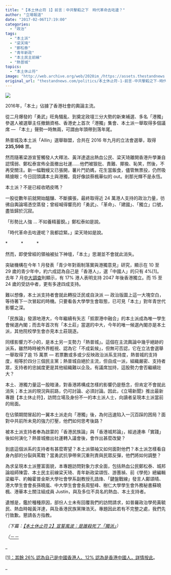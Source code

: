 ```yaml
---
title: "【本土休止符 1】前言：中共擊殺之下　時代革命去咗邊？"
author: "立場報道"
date: "2017-02-06T17:19:00"
categories:
  - "政治"
tags:
  - "本土派"
  - "梁天琦"
  - "鄭松泰"
  - "青年新政"
  - "本土民主前線"
  - "熱普城"
topics:
  - "本土休止符"
image: "http://web.archive.org/web/2020im_/https://assets.thestandnews.com/media/photos/local-04_K4xql.png"
original_url: "thestandnews.com/politics/本土休止符-1-前言-中共擊殺之下-時代革命去咗邊"
---
```

![](http://web.archive.org/web/2020im_/https://assets.thestandnews.com/media/photos/local-04_K4xql.png)

2016年，「本土」佔據了香港社會的輿論主流。

從二月爆發的「勇武」旺角騷亂、到奠定政壇三分大勢的新東補選、多名「港獨」參選人被選舉主任撤銷資格、香港史上首次「港獨」集會、本土派一舉取得多個議席 — 「本土」聲勢一時無兩，可謂由年頭帶到落年尾。

熱普城及本土派「Allin」選舉聯盟，合共在 2016 年九月的立法會選舉，取得 **235,598** 票。

然而隨著梁游宣誓觸發人大釋法、黃洋達退出熱血公民、梁天琦離開香港升學兼自認懦弱、鄭松泰宣佈全面撤出社運……他們被狠批、責難、揶揄、恥笑，然後，不再受關注。新一幅戰幔又已張開，薯片鬥奶媽，花生當飯食，儘管無票投，仍然吸睛搶眼；今日回頭講本土與港獨，竟好像談蔡楓華似的 out。剎那光輝不是永恆。

本土派？不是已經收晒皮嗎？

一股從數年前就開始醞釀、不斷擴張，最終取得近 24 萬港人支持的政治力量，彷彿自輿論場憑空蒸發；曾經喊得響亮的「勇武」、「革命」、「建國」、「獨立」口號，盡皆歸於沉寂。

「形勢比人強 … 不如養精蓄銳。」鄭松泰如是說。

「時代革命去咗邊呢？我都諗緊。」梁天琦如是說。

\*　　　\*　　　\*

然而，即使曾經的領袖被扯下神壇，「本土」思潮並不會就此消失。

突破機構在今年 1 月發表「青少年對兩制落實與港獨意見」研究，顯示在 10 至 29 歲的青少年中，約六成認為自己是「香港人」，選「中國人」的只有 4%\[1\]。去年 7 月[中大調查](../../politics/%E4%B8%AD%E5%A4%A7%E6%B0%91%E8%AA%BF-17-%E5%8F%97%E8%A8%AA%E6%B8%AF%E4%BA%BA-%E6%94%AF%E6%8C%812047%E5%B9%B4%E5%BE%8C%E6%B8%AF%E7%8D%A8/)則顯示，有 17% 港人表明支持 2047 年後香港獨立。而 15 至 24 歲的受訪中者，更有多達四成支持。

難以想像，本土派支持者會就此轉投泛民或自決派 — 政治版圖上這一大塊空白，等待著下一次冒起的時機。只要看各大學學生會取態，已可見「本土」對年青世代影響之深。

「民族論」發源地港大，今年繼續有矢志「抵禦港中融合」的本土派成為唯一學生會候選內閣；而去年首次有「本土莊」當選的中大，今年的唯一候選內閣亦是本土派，其他院校學生會亦見本土莊競逐。

同樣影響力不小的，是本土另一支勢力「熱普城」。這個在主流輿論中幾乎絕跡的派系，雖然時時被外界輕視、認為它「不成氣候」，但無可否認，它在立法會選舉一舉取得了逾 15 萬票 — 若票數或多或少反映政治派系支持度，熱普城的支持度，相等於四分三個民主黨；熱普城自絕於主流，但自成一派，組織嚴密、支持者眾，支持者的忠誠度更是其他組織難以企及。有議席加持，這股勢力會否繼續壯大？

本土、港獨力量這一股暗湧，對香港將構成怎樣的影響仍是懸念，但肯定不會就此消失；本土派的現況與前路，仍可討論、必須討論。因此，《立場新聞》推出最新專題【本土休止符】，訪問立場及身份不一的本土派人士，向讀者呈現本土派當前的局面。

在佔領期間冒起的一翼本土派走向「港獨」後，為何迅速陷入一沉百踩的困局？面對中共前所未見的強力打壓，他們如何思考後路？

被本土派支持者奉為啟蒙的「香港民族論」與「香港城邦論」，經過連串「實踐」後如何演化？熱普城撤出社運轉入議會後，會作出甚麼改變？

到底這個派系的支持者有甚麼寄望？本土派領袖又如何面對他們？本土派怎樣看自身內部的分裂與罵戰？當勇武抗爭帶來沉重刑責與民眾反彈，他們將如何調整？

為求呈現本土派豐富面貌，本專題訪問對象力求全面，包括熱血公民鄭松泰、城邦論祖師陳雲、本土民主前線梁天琦、青年新政梁頌恆、游蕙禎、前《學苑》總編輯梁繼平、約翰霍普金斯大學社會學系副教授孔誥烽、「鍵盤戰線」發言人鄺頌晴、港大學生會會長孫曉嵐、中大學生會會長周竪峰、樹仁大學學生會外務秘書蘇曉楓、港華本土關注組成員 Justin，與及多位不具名的熱血、本土支持者。

遺憾是，鑑於種種原因，部份人士未有回覆我們的訪問請求，如普羅政治學苑黃毓民、熱血時報黃洋達，與及香港民族黨陳浩天。專題因此若有不完整之處，我們先行致歉。懇請各方指教。

_（下篇：[【本土休止符 2】宣誓風波：是誰殺死了「獨派」](../../politics/%E6%9C%AC%E5%9C%9F%E4%BC%91%E6%AD%A2%E7%AC%A6-2-%E5%AE%A3%E8%AA%93%E9%A2%A8%E6%B3%A2-%E6%98%AF%E8%AA%B0%E6%AE%BA%E6%AD%BB%E4%BA%86-%E7%8D%A8%E6%B4%BE/)）_

_（[－－](../../%E6%9C%AC%E5%9C%9F%E4%BC%91%E6%AD%A2%E7%AC%A6/")_

_[](../../%E6%9C%AC%E5%9C%9F%E4%BC%91%E6%AD%A2%E7%AC%A6/")

[\[1\]：其餘 26% 認為自己是中國香港人、12% 認為是香港中國人，詳情](../../%E6%9C%AC%E5%9C%9F%E4%BC%91%E6%AD%A2%E7%AC%A6/")[按此](http://web.archive.org/web/20210917145909/https://www.breakthrough.org.hk/ir/Research/60_HKIndep_2017/)。

_